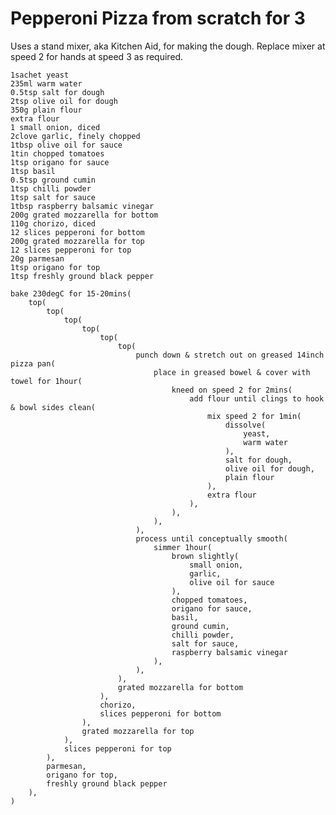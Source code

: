 Pepperoni Pizza from scratch for 3
==================================

Uses a stand mixer, aka Kitchen Aid, for making the dough. Replace mixer at speed 2 for hands at speed 3 as required.

    1sachet yeast
    235ml warm water
    0.5tsp salt for dough
    2tsp olive oil for dough
    350g plain flour
    extra flour
    1 small onion, diced
    2clove garlic, finely chopped
    1tbsp olive oil for sauce
    1tin chopped tomatoes
    1tsp origano for sauce
    1tsp basil
    0.5tsp ground cumin
    1tsp chilli powder
    1tsp salt for sauce
    1tbsp raspberry balsamic vinegar
    200g grated mozzarella for bottom
    110g chorizo, diced
    12 slices pepperoni for bottom
    200g grated mozzarella for top
    12 slices pepperoni for top
    20g parmesan
    1tsp origano for top
    1tsp freshly ground black pepper

    bake 230degC for 15-20mins(
        top(
            top(
                top(
                    top(
                        top(
                            top(
                                punch down & stretch out on greased 14inch pizza pan(
                                    place in greased bowel & cover with towel for 1hour(
                                        kneed on speed 2 for 2mins(
                                            add flour until clings to hook & bowl sides clean(
                                                mix speed 2 for 1min(
                                                    dissolve(
                                                        yeast,
                                                        warm water
                                                    ),
                                                    salt for dough,
                                                    olive oil for dough,
                                                    plain flour
                                                ),
                                                extra flour
                                            ),
                                        ),
                                    ),
                                ),
                                process until conceptually smooth(
                                    simmer 1hour(
                                        brown slightly(
                                            small onion,
                                            garlic,
                                            olive oil for sauce
                                        ),
                                        chopped tomatoes,
                                        origano for sauce,
                                        basil,
                                        ground cumin,
                                        chilli powder,
                                        salt for sauce,
                                        raspberry balsamic vinegar
                                    ),
                                ),
                            ),
                            grated mozzarella for bottom
                        ),
                        chorizo,
                        slices pepperoni for bottom
                    ),
                    grated mozzarella for top
                ),
                slices pepperoni for top
            ),
            parmesan,
            origano for top,
            freshly ground black pepper
        ),
    )
